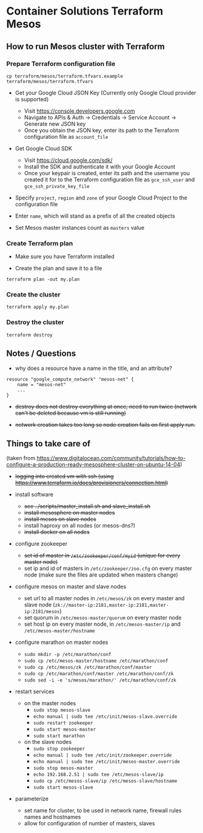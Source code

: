 # Container Solutions Terraform Mesos

## How to run Mesos cluster with Terraform

### Prepare Terraform configuration file

```
cp terraform/mesos/terraform.tfvars.example terraform/mesos/terraform.tfvars
```

- Get your Google Cloud JSON Key (Currently only Google Cloud provider is supported)
    - Visit https://console.developers.google.com
    - Navigate to APIs & Auth -> Credentials -> Service Account -> Generate new JSON key
    - Once you obtain the JSON key, enter its path to the Terraform configuration file as `account_file`

- Get Google Cloud SDK
    - Visit https://cloud.google.com/sdk/
    - Install the SDK and authenticate it with your Google Account
    - Once your keypair is created, enter its path and the username you created it for to the Terraform configuration file as `gce_ssh_user` and `gce_ssh_private_key_file`

- Specify `project`, `region` and `zone` of your Google Cloud Project to the configuration file

- Enter `name`, which will stand as a prefix of all the created objects

- Set Mesos master instances count as `masters` value

### Create Terraform plan

- Make sure you have Terraform installed

- Create the plan and save it to a file

```
terraform plan -out my.plan
```

### Create the cluster

```
terraform apply my.plan
```

### Destroy the cluster

```
terraform destroy
```

## Notes / Questions

- why does a resource have a name in the title, and an attribute?

```
resource "google_compute_network" "mesos-net" {
    name = "mesos-net"
    ...
}
```

- ~~destroy does not destroy everything at once, need to run twice (network can't be deleted because vm is still running)~~

- ~~network creation takes too long so node creation fails on first apply run.~~

## Things to take care of

(taken from <https://www.digitalocean.com/community/tutorials/how-to-configure-a-production-ready-mesosphere-cluster-on-ubuntu-14-04>)

- ~~logging into created vm with ssh (using https://www.terraform.io/docs/provisioners/connection.html)~~

- install software
    - ~~see ../scripts/master_install.sh and slave_install.sh~~
    - ~~install mesosphere on master nodes~~
    - ~~install mesos on slave nodes~~
    - install haproxy on all nodes (or mesos-dns?)
    - ~~install docker on all nodes~~

- configure zookeeper
    - ~~set id of master in `/etc/zookeeper/conf/myid` (unique for every master node)~~
    - set ip and id of masters in `/etc/zookeeper/zoo.cfg` on every master node (make sure the files are updated when masters change)

- configure mesos on master and slave nodes
    - set url to all master nodes in `/etc/mesos/zk`
    on every master and slave node (```zk://master-ip:2181,master-ip:2181,master-ip:2181/mesos```)
    - set quorum in ```/etc/mesos-master/quorum``` on every master node
    - set host ip on every master node, in ```/etc/mesos-master/ip``` and ```/etc/mesos-master/hostname```

- configure marathon on master nodes
    - ```sudo mkdir -p /etc/marathon/conf```
    - ```sudo cp /etc/mesos-master/hostname /etc/marathon/conf```
    - ```sudo cp /etc/mesos/zk /etc/marathon/conf/master```
    - ```sudo cp /etc/marathon/conf/master /etc/marathon/conf/zk```
    - ```sudo sed -i -e 's/mesos/marathon/' /etc/marathon/conf/zk```

- restart services
    - on the master nodes
        - ```sudo stop mesos-slave```
        - ```echo manual | sudo tee /etc/init/mesos-slave.override```
        - ```sudo restart zookeeper```
        - ```sudo start mesos-master```
        - ```sudo start marathon```
    - on the slave nodes
        - ```sudo stop zookeeper```
        - ```echo manual | sudo tee /etc/init/zookeeper.override```
        - ```echo manual | sudo tee /etc/init/mesos-master.override```
        - ```sudo stop mesos-master```
        - ```echo 192.168.2.51 | sudo tee /etc/mesos-slave/ip```
        - ```sudo cp /etc/mesos-slave/ip /etc/mesos-slave/hostname```
        - ```sudo start mesos-slave```

- parameterize
    - set name for cluster, to be used in network name, firewall rules names and hostnames
    - allow for configuration of number of masters, slaves
    
  
